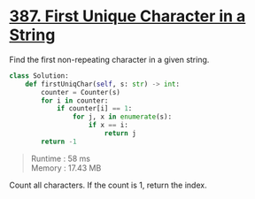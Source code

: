 # [387. First Unique Character in a String](https://leetcode.com/problems/first-unique-character-in-a-string/?envType=daily-question&envId=2024-02-25)

Find the first non-repeating character in a given string.

```python
class Solution:
    def firstUniqChar(self, s: str) -> int:
        counter = Counter(s)
        for i in counter:
            if counter[i] == 1:
                for j, x in enumerate(s):
                    if x == i:
                        return j
        return -1

```

> Runtime : 58 ms  
> Memory : 17.43 MB

Count all characters. If the count is 1, return the index.
